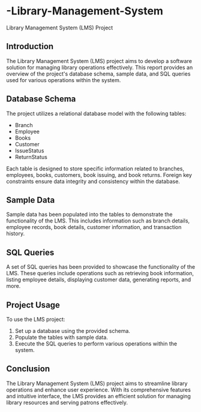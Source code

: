 # -Library-Management-System

Library Management System (LMS) Project 

## Introduction
The Library Management System (LMS) project aims to develop a software solution for managing library operations effectively. This report provides an overview of the project's database schema, sample data, and SQL queries used for various operations within the system.

## Database Schema
The project utilizes a relational database model with the following tables:
- Branch
- Employee
- Books
- Customer
- IssueStatus
- ReturnStatus

Each table is designed to store specific information related to branches, employees, books, customers, book issuing, and book returns. Foreign key constraints ensure data integrity and consistency within the database.

## Sample Data
Sample data has been populated into the tables to demonstrate the functionality of the LMS. This includes information such as branch details, employee records, book details, customer information, and transaction history.

## SQL Queries
A set of SQL queries has been provided to showcase the functionality of the LMS. These queries include operations such as retrieving book information, listing employee details, displaying customer data, generating reports, and more.

## Project Usage
To use the LMS project:
1. Set up a database using the provided schema.
2. Populate the tables with sample data.
3. Execute the SQL queries to perform various operations within the system.

## Conclusion
The Library Management System (LMS) project aims to streamline library operations and enhance user experience. With its comprehensive features and intuitive interface, the LMS provides an efficient solution for managing library resources and serving patrons effectively.
